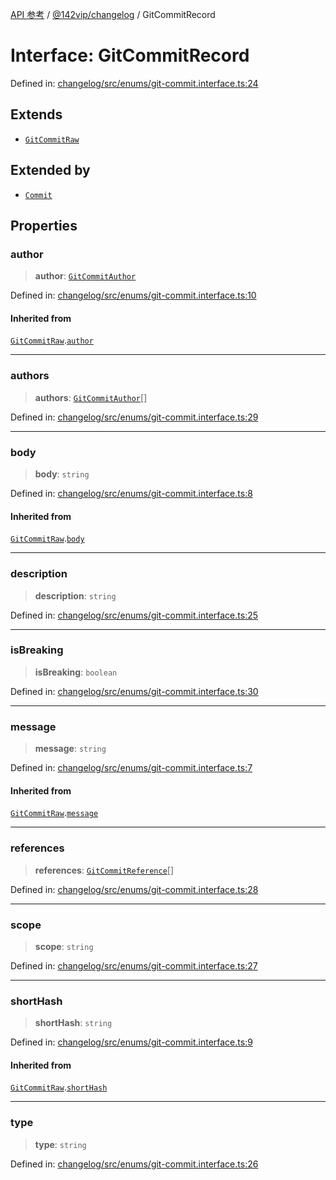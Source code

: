 [API 参考](../wiki/Home) / [@142vip/changelog](../wiki/@142vip.changelog) / GitCommitRecord

# Interface: GitCommitRecord

Defined in: [changelog/src/enums/git-commit.interface.ts:24](https://github.com/142vip/core-x/blob/15d5bc9ef4bece78c0e60bdf074a2d245f625100/packages/changelog/src/enums/git-commit.interface.ts#L24)

## Extends

* [`GitCommitRaw`](../wiki/@142vip.changelog.Interface.GitCommitRaw)

## Extended by

* [`Commit`](../wiki/@142vip.changelog.Interface.Commit)

## Properties

### author

> **author**: [`GitCommitAuthor`](../wiki/@142vip.changelog.Interface.GitCommitAuthor)

Defined in: [changelog/src/enums/git-commit.interface.ts:10](https://github.com/142vip/core-x/blob/15d5bc9ef4bece78c0e60bdf074a2d245f625100/packages/changelog/src/enums/git-commit.interface.ts#L10)

#### Inherited from

[`GitCommitRaw`](../wiki/@142vip.changelog.Interface.GitCommitRaw).[`author`](../wiki/@142vip.changelog.Interface.GitCommitRaw#author)

***

### authors

> **authors**: [`GitCommitAuthor`](../wiki/@142vip.changelog.Interface.GitCommitAuthor)\[]

Defined in: [changelog/src/enums/git-commit.interface.ts:29](https://github.com/142vip/core-x/blob/15d5bc9ef4bece78c0e60bdf074a2d245f625100/packages/changelog/src/enums/git-commit.interface.ts#L29)

***

### body

> **body**: `string`

Defined in: [changelog/src/enums/git-commit.interface.ts:8](https://github.com/142vip/core-x/blob/15d5bc9ef4bece78c0e60bdf074a2d245f625100/packages/changelog/src/enums/git-commit.interface.ts#L8)

#### Inherited from

[`GitCommitRaw`](../wiki/@142vip.changelog.Interface.GitCommitRaw).[`body`](../wiki/@142vip.changelog.Interface.GitCommitRaw#body)

***

### description

> **description**: `string`

Defined in: [changelog/src/enums/git-commit.interface.ts:25](https://github.com/142vip/core-x/blob/15d5bc9ef4bece78c0e60bdf074a2d245f625100/packages/changelog/src/enums/git-commit.interface.ts#L25)

***

### isBreaking

> **isBreaking**: `boolean`

Defined in: [changelog/src/enums/git-commit.interface.ts:30](https://github.com/142vip/core-x/blob/15d5bc9ef4bece78c0e60bdf074a2d245f625100/packages/changelog/src/enums/git-commit.interface.ts#L30)

***

### message

> **message**: `string`

Defined in: [changelog/src/enums/git-commit.interface.ts:7](https://github.com/142vip/core-x/blob/15d5bc9ef4bece78c0e60bdf074a2d245f625100/packages/changelog/src/enums/git-commit.interface.ts#L7)

#### Inherited from

[`GitCommitRaw`](../wiki/@142vip.changelog.Interface.GitCommitRaw).[`message`](../wiki/@142vip.changelog.Interface.GitCommitRaw#message)

***

### references

> **references**: [`GitCommitReference`](../wiki/@142vip.changelog.Interface.GitCommitReference)\[]

Defined in: [changelog/src/enums/git-commit.interface.ts:28](https://github.com/142vip/core-x/blob/15d5bc9ef4bece78c0e60bdf074a2d245f625100/packages/changelog/src/enums/git-commit.interface.ts#L28)

***

### scope

> **scope**: `string`

Defined in: [changelog/src/enums/git-commit.interface.ts:27](https://github.com/142vip/core-x/blob/15d5bc9ef4bece78c0e60bdf074a2d245f625100/packages/changelog/src/enums/git-commit.interface.ts#L27)

***

### shortHash

> **shortHash**: `string`

Defined in: [changelog/src/enums/git-commit.interface.ts:9](https://github.com/142vip/core-x/blob/15d5bc9ef4bece78c0e60bdf074a2d245f625100/packages/changelog/src/enums/git-commit.interface.ts#L9)

#### Inherited from

[`GitCommitRaw`](../wiki/@142vip.changelog.Interface.GitCommitRaw).[`shortHash`](../wiki/@142vip.changelog.Interface.GitCommitRaw#shorthash)

***

### type

> **type**: `string`

Defined in: [changelog/src/enums/git-commit.interface.ts:26](https://github.com/142vip/core-x/blob/15d5bc9ef4bece78c0e60bdf074a2d245f625100/packages/changelog/src/enums/git-commit.interface.ts#L26)
